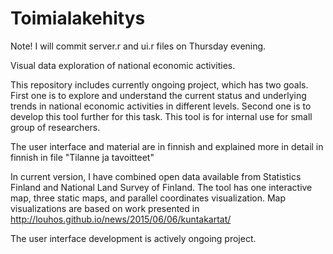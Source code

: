# Toimialakehitys

Note! I will commit server.r and ui.r files on Thursday evening.

Visual data exploration of national economic activities. 

This repository includes currently ongoing project, which has two goals. First one is to explore and understand the current status and
underlying trends in national economic activities in different levels. Second one is to develop this tool further for this task. This tool is for internal use for small group of researchers.

The user interface and material are in finnish and explained more in detail in finnish in file "Tilanne ja tavoitteet"

In current version, I have combined open data available from Statistics Finland and National Land Survey of Finland. The tool has one 
interactive map, three static maps, and parallel coordinates visualization. Map visualizations are based on work presented in http://louhos.github.io/news/2015/06/06/kuntakartat/

The user interface development is actively ongoing project. 
